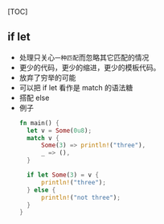 [TOC]


## if let
- 处理只关心`一种匹配`而忽略其它匹配的情况
- 更少的代码，更少的缩进，更少的模板代码。
- 放弃了穷举的可能
- 可以把 if let 看作是 match 的语法糖
- 搭配 else
- 例子
  ``` rust
  fn main() {
    let v = Some(0u8);
    match v {
        Some(3) => println!("three"),
        _ => (),
    }

    if let Some(3) = v {
        println!("three");
    } else {
        println!("not three");
    }
  }
  ```

